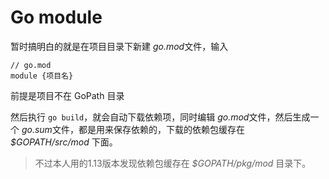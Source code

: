 # Go module

暂时搞明白的就是在项目目录下新建 *go.mod*文件，输入

```
// go.mod
module {项目名}
```

前提是项目不在 GoPath 目录

然后执行 `go build`，就会自动下载依赖项，同时编辑 *go.mod*文件，然后生成一个 *go.sum*文件，都是用来保存依赖的，下载的依赖包缓存在 *$GOPATH/src/mod* 下面。

> 不过本人用的1.13版本发现依赖包缓存在 *$GOPATH/pkg/mod* 目录下。